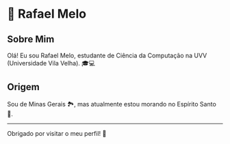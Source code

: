 # 👋 Rafael Melo

## Sobre Mim

Olá! Eu sou Rafael Melo, estudante de Ciência da Computação na UVV (Universidade Vila Velha). 🎓💻

## Origem

Sou de Minas Gerais 🏞️, mas atualmente estou morando no Espírito Santo 🌅.

---

Obrigado por visitar o meu perfil! 🙏

